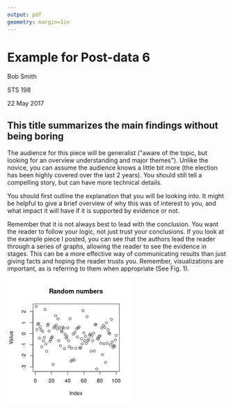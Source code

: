 ```yaml
---
output: pdf
geometry: margin=1in
---
```


# Example for Post-data 6

Bob Smith

STS 198

22 May 2017

## This title summarizes the main findings without being boring

The audience for this piece will be generalist ("aware of the topic,
but looking for an overview understanding and major themes"). Unlike
the novice, you can assume the audience knows a little bit more (the
election has been highly covered over the last 2 years). You should
still tell a compelling story, but can have more technical details.

You should first outline the explanation that you will be looking
into. It might be helpful to give a brief overview of why this was of
interest to you, and what impact it will have if it is supported by
evidence or not. 

Remember that it is not always best to lead with the conclusion. You
want the reader to follow your logic, not just trust your
conclusions. If you look at the example piece I posted, you can see
that the authors lead the reader through a series of graphs, allowing
the reader to see the evidence in stages. This can be a more effective
way of communicating results than just giving facts and hoping the
reader trusts you. Remember, visualizations are important, as is
referring to them when appropriate (See Fig. 1).


![Less formal caption, but still points out the major elements that you want the reader to see in the plot](figure/unnamed-chunk-1-1.png)


